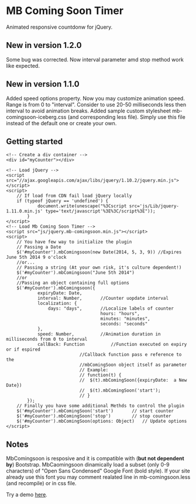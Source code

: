 MB Coming Soon Timer
====================

Animated responsive countdonw for jQuery.

New in version 1.2.0
------
Some bug was corrected. Now interval parameter amd stop method work like expected.

New in version 1.1.0
------
Added speed options property. Now you may customize animation speed. Range is from 0 to "interval". Consider to use 20-50 milliseconds less then interval to avoid animation breaks.
Added sample custom stylesheet mb-comingsoon-iceberg.css (and corresponding less file). Simply use this file instead of the default one or create your own.

Getting started 
-----
	<!-- Create a div container -->
	<div id="myCounter"></div>
	
	<!-- Load jQuery -->
	<script src="//ajax.googleapis.com/ajax/libs/jquery/1.10.2/jquery.min.js"></script>
	<script>
		// If load from CDN fail load jQuery locally
		if (typeof jQuery == 'undefined') {
	            document.write(unescape("%3Cscript src='js/Lib/jquery-1.11.0.min.js' type='text/javascript'%3E%3C/script%3E"));
	        }
	</script>
	<!-- Load Mb Coming Soon Timer -->
	<script src="js/jquery.mb-comingsoon.min.js"></script>
	<script>
		// You have few way to initialize the plugin
		// Passing a Date
		$('#myCounter').mbComingsoon(new Date(2014, 5, 3, 9)) //Expires June 5th 2014 9 o'clock
		//or...
		// Passing a string (At your own risk, it's culture dependent!)
		$('#myCounter').mbComingsoon("June 5th 2014") 
		//or
		//Passing an object containing full options
		$('#myCounter').mbComingsoon({
				expiryDate: Date,
				interval: Number, 		//Counter uopdate interval
				localization: {
					days: "days", 		//Localize labels of counter
                                        hours: "hours",
                                        minutes: "minutes",
                                        seconds: "seconds"
				},
				speed: Number,			//Animation duration in milliseconds from 0 to interval
				callBack: Function  		//Function executed on expiry or if espired
								//Callback function pass e reference to the 
								//mbComingSoon object itself as parameter 
								// Example:
								// function(t) {
								//	$(t).mbComingSoon({expiryDate:  a New Date})
								// 	$(t).mbComingSoon('start');
								// }
			}); 
		// Finally you have some additional Methds to control the plugin
		$('#myCounter').mbComingSoon('start') 		// start counter
		$('#myCounter').mbComingSoon('stop') 		// stop counter
		$('#myCounter').mbComingSoon(options: Object) 	// Update options
	</script>

Notes
-----
MbComingsoon is resposive and it is compatible with (<b>but not dependent by</b>) Bootstrap.
MbCaomingsoon dinamically load a subset (only 0-9 characters) of "Open Sans Condensed" Google Font (bold style). If your site already use this font you may comment realated line in mb-comingsoon.less (and recompile) or in css file.

Try a demo <a href="http://jquery.magicbusmultimedia.net">here</a>.
